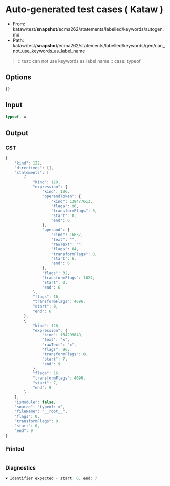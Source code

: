 # Auto-generated test cases ( Kataw )
- From: kataw/test/__snapshot__/ecma262/statements/labelled/keywords/autogen.md
- Path: kataw/test/__snapshot__/ecma262/statements/labelled/keywords/gen/can_not_use_keywords_as_label_name
> :: test: can not use keywords as label name
> :: case: typeof
## Options

`````js
{}
`````
## Input

`````js
typeof: x
`````
## Output

### CST

```javascript
{
    "kind": 122,
    "directives": [],
    "statements": [
        {
            "kind": 120,
            "expression": {
                "kind": 126,
                "operandToken": {
                    "kind": 138477613,
                    "flags": 96,
                    "transformFlags": 0,
                    "start": 0,
                    "end": 6
                },
                "operand": {
                    "kind": 16637,
                    "text": "",
                    "rawText": "",
                    "flags": 64,
                    "transformFlags": 0,
                    "start": 6,
                    "end": 6
                },
                "flags": 32,
                "transformFlags": 1024,
                "start": 0,
                "end": 6
            },
            "flags": 16,
            "transformFlags": 4096,
            "start": 0,
            "end": 6
        },
        {
            "kind": 120,
            "expression": {
                "kind": 134299649,
                "text": "x",
                "rawText": "x",
                "flags": 96,
                "transformFlags": 0,
                "start": 7,
                "end": 9
            },
            "flags": 16,
            "transformFlags": 4096,
            "start": 7,
            "end": 9
        }
    ],
    "isModule": false,
    "source": "typeof: x",
    "fileName": "__root__",
    "flags": 0,
    "transformFlags": 0,
    "start": 0,
    "end": 9
}
```

### Printed

```javascript

```

### Diagnostics

```javascript
✖ Identifier expected - start: 6, end: 7

```

